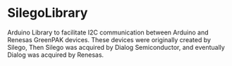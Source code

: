 # SilegoLibrary
Arduino Library to facilitate I2C communication between Arduino and Renesas GreenPAK devices. These devices were originally created by Silego, Then Silego was acquired by Dialog Semiconductor, and eventually Dialog was acquired by Renesas.
